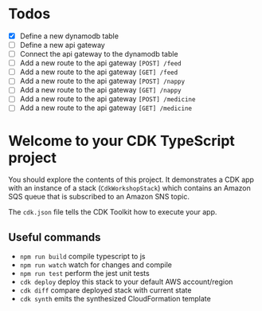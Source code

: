 # Todos

- [x] Define a new dynamodb table
- [ ] Define a new api gateway
- [ ] Connect the api gateway to the dynamodb table
- [ ] Add a new route to the api gateway `[POST] /feed`
- [ ] Add a new route to the api gateway `[GET] /feed`
- [ ] Add a new route to the api gateway `[POST] /nappy`
- [ ] Add a new route to the api gateway `[GET] /nappy`
- [ ] Add a new route to the api gateway `[POST] /medicine`
- [ ] Add a new route to the api gateway `[GET] /medicine`

# Welcome to your CDK TypeScript project

You should explore the contents of this project. It demonstrates a CDK app with an instance of a stack (`CdkWorkshopStack`)
which contains an Amazon SQS queue that is subscribed to an Amazon SNS topic.

The `cdk.json` file tells the CDK Toolkit how to execute your app.

## Useful commands

- `npm run build` compile typescript to js
- `npm run watch` watch for changes and compile
- `npm run test` perform the jest unit tests
- `cdk deploy` deploy this stack to your default AWS account/region
- `cdk diff` compare deployed stack with current state
- `cdk synth` emits the synthesized CloudFormation template
